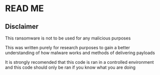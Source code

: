 # READ ME
## Disclaimer
This ransomware is not to be used for any malicious purposes 
   
This was written purely for research purposes to gain a better understanding of how malware works and methods of delivering payloads 
   
It is strongly recomended that this code is ran in a controlled environment and this code should only be ran if you know what you are doing